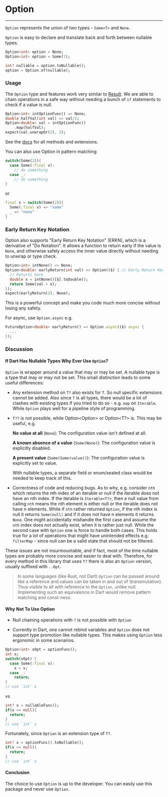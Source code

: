 # Option
***
`Option` represents the union of two types - `Some<T>` and `None`.

`Option` is easy to declare and translate back and forth between nullable types.
```dart
Option<int> option = None;
Option<int> option = Some(1);

int? nullable = option.toNullable();
option = Option.of(nullable);
```

### Usage
The `Option` type and features work very similar to [Result](../result/result.md). We are able to chain operations in a safe way without
needing a bunch of `if` statements to check if a value is null.

```dart
Option<int> intOptionFunc() => None;
double halfVal(int val) => val/2;
Option<double> val = intOptionFunc()
    .map(halfVal);
expect(val.unwrapOr(2), 2);
```
See the [docs](https://pub.dev/documentation/rust/latest/option/option-library.html) for all methods and extensions.

You can also use Option in pattern matching
```dart
switch(Some(2)){
  case Some(:final v):
    // do something
  case _:
    // do something
}
```
or
```dart
final x = switch(Some(2)){
  Some(:final v) => "some"
  _ => "none"
}
```

### Early Return Key Notation
Option also supports "Early Return Key Notation" (ERKN), which is a derivative of "Do Notation". It allows a 
function to return early if the value is `None`, and otherwise safely access the inner value directly without needing to unwrap or type check.
```dart
Option<int> intNone() => None;
Option<double> earlyReturn(int val) => Option(($) { // Early Return Key
  // Returns here
  double x = intNone()[$].toDouble();
  return Some(val + x);
});
expect(earlyReturn(2), None);
```
This is a powerful concept and make you code much more concise without losing any safety.

For async, use `Option.async` e.g.
```dart
FutureOption<double> earlyReturn() => Option.async(($) async {
  ...
});
```
### Discussion

#### If Dart Has Nullable Types Why Ever Use `Option`?

`Option` is wrapper around a value that may or may be set. A nullable type is a type that may or may not be set.
This small distinction leads to some useful differences:

- Any extension method on `T?` also exists for `T`. So null specific extensions cannot be added.
Also since `T` is all types, there would be a lot of clashes with existing types if you tried to
do so - e.g. `map` on `Iterable`. While `Option` plays well for a pipeline style of programming.

- `T??` is not possible, while Option<Option<T>> or Option<T?> is. This may be useful,
  e.g.

  **No value at all** (`None`): The configuration value isn't defined at all.

  **A known absence of a value** (`Some(None)`): The configuration value is explicitly disabled.

  **A present value** (`Some(Some(value))`): The configuration value is explicitly set to value.

  With nullable types, a separate field or enum/sealed class would be needed to keep track of this.

- Correctness of code and reducing bugs. As to why, e.g. consider `nth` which returns the nth index
of an iterable or null if the iterable does not have an nth index. 
If the iterable is `Iterable<T?>`, then a null value from calling `nth` means the nth element is 
either null or the iterable does not have n elements. While if `nth` rather returned `Option`,
if the nth index is null it returns `Some(null)` and if it does not have n elements it returns `None`.
One might accidentally mishandle the first case and assume the `nth` index does not actually exist,
when it is rather just null. While the second case with `Option` one is force to handle both cases.
This holds true for a lot of operations that might have unintended effects 
e.g. `filterMap` - since null can be a valid state that should not be filtered.

These issues are not insurmountable, and if fact, most of the time nullable types are probably more concise
and easier to deal with. Therefore, for every method in this library that uses `T?` there is also an `Option`
version, usually suffixed with `..Opt`.

> In some languages (like Rust, not Dart) `Option` can be passed around like a reference 
> and values can be taken in and out of (transmutation). Thus visible to all with reference 
> to the `Option`, unlike null. Implementing such an equivalence in Dart would remove pattern
> matching and const-ness.

#### Why Not To Use Option

- Null chaining operations with `?` is not possible with `Option`

- Currently in Dart, one cannot rebind variables and `Option` does not support type promotion like nullable types. 
This makes using `Option` less ergonomic in some scenarios.
```dart
Option<int> xOpt = optionFunc();
int x;
switch(xOpt) {
  case Some(:final v):
    x = v;
  case _:
    return;
}
// use `int` x
```
vs
```dart
int? x = nullableFunc();
if(x == null){
  return;
}
// use `int` x
```
Fortunately, since `Option` is an extension type of `T?`.
```dart
int? x = optionFunc().toNullable();
if(x == null){
  return;
}
// use `int` x
```

#### Conclusion

The choice to use `Option` is up to the developer. You can easily use this package and never use `Option`.